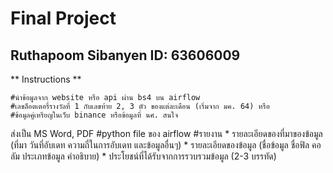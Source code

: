 # Final Project
## Ruthapoom Sibanyen ID: 63606009

** Instructions **

	#นำข้อมูลจาก website หรือ api ผ่าน bs4 บน airflow
	#เลขล็อตเตอรี่รางวัลที่ 1 กับเลขท้าย 2, 3 ตัว ของแต่ละเดือน (เริ่มจาก มค. 64) หรือ
	#ข้อมูลคู่เหรียญในเว็บ binance หรือข้อมูลที่ นศ. สนใจ 

ส่งเป็น MS Word, PDF 
	#python file ของ airflow 
	#รายงาน
		* รายละเอียดของที่มาของข้อมูล (ที่มา วันที่อับเดท ความถี่ในการอับเดท และข้อมูลอื่นๆ)
		* รายละเอียดของข้อมูล (ชื่อข้อมูล ชื่อฟิล คอลัม ประเภทข้อมูล คำอธิบาย)
		* ประโยชน์ที่ได้รับจากการรวบรวมข้อมูล (2-3 บรรทัด)

